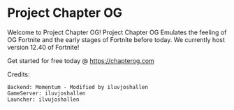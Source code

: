 # Project Chapter OG

Welcome to Project Chapter OG! Project Chapter OG Emulates the feeling of OG Fortnite and the early stages of Fortnite before today. We currently host version 12.40 of Fortnite!

Get started for free today @ https://chapterog.com

Credits:
```
Backend: Momentum - Modified by iluvjoshallen
GameServer: iluvjoshallen
Launcher: ilvujoshallen
```
